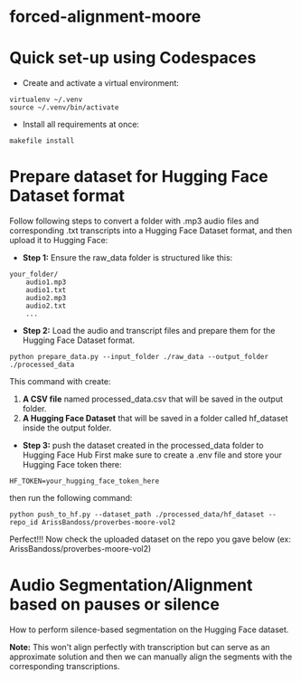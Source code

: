 # forced-alignment-moore


# Quick set-up using Codespaces

- Create and activate a virtual environment:
```
virtualenv ~/.venv
source ~/.venv/bin/activate
```

- Install all requirements at once:
```
makefile install
```

# Prepare dataset for Hugging Face Dataset format
Follow following steps to convert a folder with .mp3 audio files and corresponding .txt transcripts into a Hugging Face Dataset format, and then upload it to Hugging Face:

- **Step 1:** Ensure the raw_data folder is structured like this:
```
your_folder/
    audio1.mp3
    audio1.txt
    audio2.mp3
    audio2.txt
    ...
```

- **Step 2:** Load the audio and transcript files and prepare them for the Hugging Face Dataset format.
```
python prepare_data.py --input_folder ./raw_data --output_folder ./processed_data
```
This command with create:
1. **A CSV file** named processed_data.csv that will be saved in the output folder.
2. **A Hugging Face Dataset** that will be saved in a folder called hf_dataset inside the output folder.

- **Step 3:** push the dataset created in the processed_data folder to Hugging Face Hub
First make sure to create a .env file and store your Hugging Face token there:
```
HF_TOKEN=your_hugging_face_token_here
```
then run the following command:
```
python push_to_hf.py --dataset_path ./processed_data/hf_dataset --repo_id ArissBandoss/proverbes-moore-vol2
```

Perfect!!! Now check the uploaded dataset on the repo you gave below (ex: ArissBandoss/proverbes-moore-vol2)


# Audio Segmentation/Alignment based on pauses or silence

How to perform silence-based segmentation on the Hugging Face dataset.

**Note:** This won't align perfectly with transcription but can serve as an approximate solution and then we can manually align the segments with the corresponding transcriptions.

